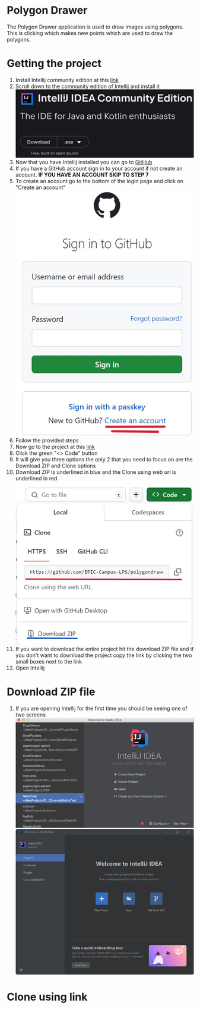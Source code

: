 # Polygon Drawer
The Polygon Drawer application is used to draw images using polygons.  This is clicking which makes new points which are used to draw the polygons.

# Getting the project
1. Install Intellij community edition at this [link](https://www.jetbrains.com/idea/download)
2. Scroll down to the community edition of Intellij and install it ![IntelDownload](img.png)
3. Now that you have Intellij installed you can go to [GitHub](https://github.com/login)
4. If you have a GitHub account sign in to your account if not create an account.  **IF YOU HAVE AN ACCOUNT SKIP TO STEP 7**
5. To create an account go to the bottom of the login page and click on "Create an account"![GitHubLogin](img_2.png)
6. Follow the provided steps
7. Now go to the project at this [link](https://github.com/EPIC-Campus-LPS/polygondrawer-visually-impaired)
8. Click the green "<> Code" button
9. It will give you three options the only 2 that you need to focus on are the Download ZIP and Clone options
10. Download ZIP is underlined in blue and the Clone using web url is underlined in red ![GitHubRepository](img_3.png)
11. If you want to download the entire project hit the download ZIP file and if you don't want to download the project copy the link by clicking the two small boxes next to the link
12. Open Intellij

# Download ZIP file
1.  If you are opening Intellij for the first time you should be seeing one of two screens![img_4.png](img_4.png) ![img_7.png](img_7.png)
# Clone using link